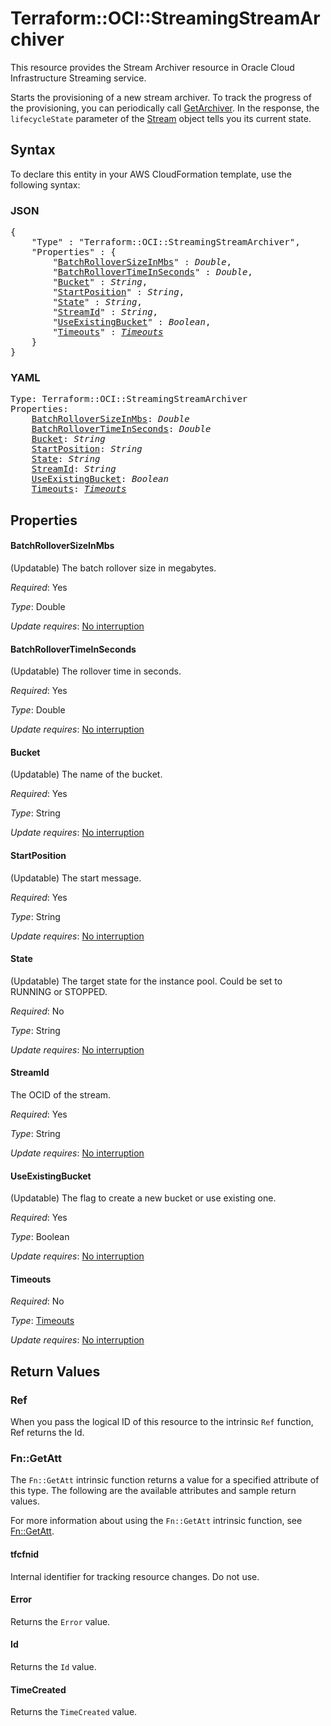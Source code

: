 # Terraform::OCI::StreamingStreamArchiver

This resource provides the Stream Archiver resource in Oracle Cloud Infrastructure Streaming service.

Starts the provisioning of a new stream archiver.
To track the progress of the provisioning, you can periodically call [GetArchiver](https://docs.cloud.oracle.com/iaas/api/#/en/streaming/20180418/Stream/GetArchiver).
In the response, the `lifecycleState` parameter of the [Stream](https://docs.cloud.oracle.com/iaas/api/#/en/streaming/20180418/Archiver) object tells you its current state.

## Syntax

To declare this entity in your AWS CloudFormation template, use the following syntax:

### JSON

<pre>
{
    "Type" : "Terraform::OCI::StreamingStreamArchiver",
    "Properties" : {
        "<a href="#batchrolloversizeinmbs" title="BatchRolloverSizeInMbs">BatchRolloverSizeInMbs</a>" : <i>Double</i>,
        "<a href="#batchrollovertimeinseconds" title="BatchRolloverTimeInSeconds">BatchRolloverTimeInSeconds</a>" : <i>Double</i>,
        "<a href="#bucket" title="Bucket">Bucket</a>" : <i>String</i>,
        "<a href="#startposition" title="StartPosition">StartPosition</a>" : <i>String</i>,
        "<a href="#state" title="State">State</a>" : <i>String</i>,
        "<a href="#streamid" title="StreamId">StreamId</a>" : <i>String</i>,
        "<a href="#useexistingbucket" title="UseExistingBucket">UseExistingBucket</a>" : <i>Boolean</i>,
        "<a href="#timeouts" title="Timeouts">Timeouts</a>" : <i><a href="timeouts.md">Timeouts</a></i>
    }
}
</pre>

### YAML

<pre>
Type: Terraform::OCI::StreamingStreamArchiver
Properties:
    <a href="#batchrolloversizeinmbs" title="BatchRolloverSizeInMbs">BatchRolloverSizeInMbs</a>: <i>Double</i>
    <a href="#batchrollovertimeinseconds" title="BatchRolloverTimeInSeconds">BatchRolloverTimeInSeconds</a>: <i>Double</i>
    <a href="#bucket" title="Bucket">Bucket</a>: <i>String</i>
    <a href="#startposition" title="StartPosition">StartPosition</a>: <i>String</i>
    <a href="#state" title="State">State</a>: <i>String</i>
    <a href="#streamid" title="StreamId">StreamId</a>: <i>String</i>
    <a href="#useexistingbucket" title="UseExistingBucket">UseExistingBucket</a>: <i>Boolean</i>
    <a href="#timeouts" title="Timeouts">Timeouts</a>: <i><a href="timeouts.md">Timeouts</a></i>
</pre>

## Properties

#### BatchRolloverSizeInMbs

(Updatable) The batch rollover size in megabytes.

_Required_: Yes

_Type_: Double

_Update requires_: [No interruption](https://docs.aws.amazon.com/AWSCloudFormation/latest/UserGuide/using-cfn-updating-stacks-update-behaviors.html#update-no-interrupt)

#### BatchRolloverTimeInSeconds

(Updatable) The rollover time in seconds.

_Required_: Yes

_Type_: Double

_Update requires_: [No interruption](https://docs.aws.amazon.com/AWSCloudFormation/latest/UserGuide/using-cfn-updating-stacks-update-behaviors.html#update-no-interrupt)

#### Bucket

(Updatable) The name of the bucket.

_Required_: Yes

_Type_: String

_Update requires_: [No interruption](https://docs.aws.amazon.com/AWSCloudFormation/latest/UserGuide/using-cfn-updating-stacks-update-behaviors.html#update-no-interrupt)

#### StartPosition

(Updatable) The start message.

_Required_: Yes

_Type_: String

_Update requires_: [No interruption](https://docs.aws.amazon.com/AWSCloudFormation/latest/UserGuide/using-cfn-updating-stacks-update-behaviors.html#update-no-interrupt)

#### State

(Updatable) The target state for the instance pool. Could be set to RUNNING or STOPPED.

_Required_: No

_Type_: String

_Update requires_: [No interruption](https://docs.aws.amazon.com/AWSCloudFormation/latest/UserGuide/using-cfn-updating-stacks-update-behaviors.html#update-no-interrupt)

#### StreamId

The OCID of the stream.

_Required_: Yes

_Type_: String

_Update requires_: [No interruption](https://docs.aws.amazon.com/AWSCloudFormation/latest/UserGuide/using-cfn-updating-stacks-update-behaviors.html#update-no-interrupt)

#### UseExistingBucket

(Updatable) The flag to create a new bucket or use existing one.

_Required_: Yes

_Type_: Boolean

_Update requires_: [No interruption](https://docs.aws.amazon.com/AWSCloudFormation/latest/UserGuide/using-cfn-updating-stacks-update-behaviors.html#update-no-interrupt)

#### Timeouts

_Required_: No

_Type_: <a href="timeouts.md">Timeouts</a>

_Update requires_: [No interruption](https://docs.aws.amazon.com/AWSCloudFormation/latest/UserGuide/using-cfn-updating-stacks-update-behaviors.html#update-no-interrupt)

## Return Values

### Ref

When you pass the logical ID of this resource to the intrinsic `Ref` function, Ref returns the Id.

### Fn::GetAtt

The `Fn::GetAtt` intrinsic function returns a value for a specified attribute of this type. The following are the available attributes and sample return values.

For more information about using the `Fn::GetAtt` intrinsic function, see [Fn::GetAtt](https://docs.aws.amazon.com/AWSCloudFormation/latest/UserGuide/intrinsic-function-reference-getatt.html).

#### tfcfnid

Internal identifier for tracking resource changes. Do not use.

#### Error

Returns the <code>Error</code> value.

#### Id

Returns the <code>Id</code> value.

#### TimeCreated

Returns the <code>TimeCreated</code> value.


